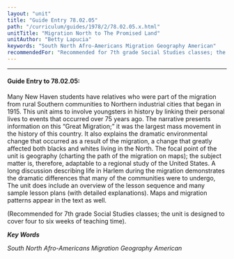```yaml
---
layout: "unit"
title: "Guide Entry 78.02.05"
path: "/curriculum/guides/1978/2/78.02.05.x.html"
unitTitle: "Migration North to The Promised Land"
unitAuthor: "Betty Lapucia"
keywords: "South North Afro-Americans Migration Geography American"
recommendedFor: "Recommended for 7th grade Social Studies classes; the unit is designed to cover four to six weeks of teaching time)."
---
```

<body>
<hr/>
 <h4>
  Guide Entry to 78.02.05:
 </h4>
 Many New Haven students have relatives who were part of the migration from rural Southern communities to Northern industrial cities that began in 1915.  This unit aims to involve youngsters in history by linking their personal lives to events that occurred over 75 years ago.  The narrative presents information on this “Great Migration;” it was the largest mass movement in the history of this country.  It also explains the dramatic environmental change that occurred as a result of the migration, a change that greatly affected both blacks and whites living in the North.  The focal point of the unit is geography (charting the path of the migration on maps); the subject matter is, therefore, adaptable to a regional study of the United States.  A long discussion describing life in Harlem during the migration demonstrates the dramatic differences that many of the communities were to undergo, The unit does include an overview of the lesson sequence and many sample lesson plans (with detailed explanations).  Maps and migration patterns appear in the text as well.
 <p>
  (Recommended for 7th grade Social Studies classes; the unit is designed to cover four to six weeks of teaching time).
 </p>
<p>
  <b>
   <i>
    Key Words
   </i>
  </b>
  <br/>
 </p>
 <p>
  <i>
   South North Afro-Americans Migration Geography American
  </i>
 </p>

</body>